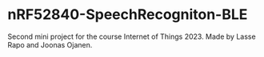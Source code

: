 # nRF52840-SpeechRecogniton-BLE
Second mini project for the course Internet of Things 2023. Made by Lasse Rapo and Joonas Ojanen.
